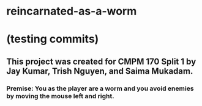 # reincarnated-as-a-worm

<h1> (testing commits) </h1>
<h2> This project was created for CMPM 170 Split 1 by Jay Kumar, Trish Nguyen, and Saima Mukadam. </h2>
<h3> Premise: You as the player are a worm and you avoid enemies by moving the mouse left and right. </h3>